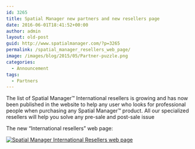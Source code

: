 ```yaml
---
id: 3265
title: Spatial Manager new partners and new resellers page
date: 2016-06-01T18:41:52+00:00
author: admin
layout: old-post
guid: http://www.spatialmanager.com/?p=3265
permalink: /spatial_manager_resellers_web_page/
image: /images/blog/2015/05/Partner-puzzle.png
categories:
  - Announcement
tags:
  - Partners
---
```

<span><span>The list of Spatial Manager<span>™</span></span> International resellers is growing and has now been published in the website to help any user who looks for professional people when purchasing any Spatial Manager<span>™</span> product. All our specialized resellers will help you solve any pre-sale and post-sale issue</span>

<!--more-->

The new &#8220;International resellers&#8221; web page:

<a href="http://www.spatialmanager.com/resellers/" target="_blank" rel="nofollow"><img src="/images/blog/2016/06/Spatial-Manager-International-Resellers-web-page.png" alt="Spatial Manager International Resellers web page" width="625" height="1417" srcset="/images/blog/2016/06/Spatial-Manager-International-Resellers-web-page.png 989w, /images/blog/2016/06/Spatial-Manager-International-Resellers-web-page-132x300.png 132w, /images/blog/2016/06/Spatial-Manager-International-Resellers-web-page-768x1742.png 768w, /images/blog/2016/06/Spatial-Manager-International-Resellers-web-page-452x1024.png 452w, /images/blog/2016/06/Spatial-Manager-International-Resellers-web-page-624x1415.png 624w" sizes="(max-width: 625px) 100vw, 625px" /></a>